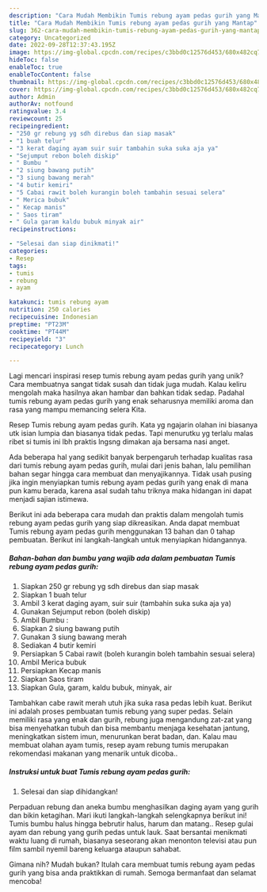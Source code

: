 ```yaml
---
description: "Cara Mudah Membikin Tumis rebung ayam pedas gurih yang Mantap"
title: "Cara Mudah Membikin Tumis rebung ayam pedas gurih yang Mantap"
slug: 362-cara-mudah-membikin-tumis-rebung-ayam-pedas-gurih-yang-mantap
category: Uncategorized
date: 2022-09-28T12:37:43.195Z
image: https://img-global.cpcdn.com/recipes/c3bbd0c12576d453/680x482cq70/tumis-rebung-ayam-pedas-gurih-foto-resep-utama.jpg
hideToc: false
enableToc: true
enableTocContent: false
thumbnail: https://img-global.cpcdn.com/recipes/c3bbd0c12576d453/680x482cq70/tumis-rebung-ayam-pedas-gurih-foto-resep-utama.jpg
cover: https://img-global.cpcdn.com/recipes/c3bbd0c12576d453/680x482cq70/tumis-rebung-ayam-pedas-gurih-foto-resep-utama.jpg
author: Admin
authorAv: notfound
ratingvalue: 3.4
reviewcount: 25
recipeingredient:
- "250 gr rebung yg sdh direbus dan siap masak"
- "1 buah telur"
- "3 kerat daging ayam suir suir tambahin suka suka aja ya"
- "Sejumput rebon boleh diskip"
- " Bumbu "
- "2 siung bawang putih"
- "3 siung bawang merah"
- "4 butir kemiri"
- "5 Cabai rawit boleh kurangin boleh tambahin sesuai selera"
- " Merica bubuk"
- " Kecap manis"
- " Saos tiram"
- " Gula garam kaldu bubuk minyak air"
recipeinstructions:

- "Selesai dan siap dinikmati!"
categories:
- Resep
tags:
- tumis
- rebung
- ayam

katakunci: tumis rebung ayam 
nutrition: 250 calories
recipecuisine: Indonesian
preptime: "PT23M"
cooktime: "PT44M"
recipeyield: "3"
recipecategory: Lunch

---
```





Lagi mencari inspirasi resep tumis rebung ayam pedas gurih yang unik? Cara membuatnya sangat tidak susah dan tidak juga mudah. Kalau keliru mengolah maka hasilnya akan hambar dan bahkan tidak sedap. Padahal tumis rebung ayam pedas gurih yang enak seharusnya memiliki aroma dan rasa yang mampu memancing selera Kita.





Resep Tumis rebung ayam pedas gurih. Kata yg ngajarin olahan ini biasanya utk isian lumpia dan biasanya tidak pedas. Tapi menurutku yg terlalu malas ribet si tumis ini lbh praktis lngsng dimakan aja bersama nasi anget.

Ada beberapa hal yang sedikit banyak berpengaruh terhadap kualitas rasa dari tumis rebung ayam pedas gurih, mulai dari jenis bahan, lalu pemilihan bahan segar hingga cara membuat dan menyajikannya. Tidak usah pusing jika ingin menyiapkan tumis rebung ayam pedas gurih yang enak di mana pun kamu berada, karena asal sudah tahu triknya maka hidangan ini dapat menjadi sajian istimewa.






Berikut ini ada beberapa cara mudah dan praktis dalam mengolah tumis rebung ayam pedas gurih yang siap dikreasikan. Anda dapat membuat Tumis rebung ayam pedas gurih menggunakan 13 bahan dan 0 tahap pembuatan. Berikut ini langkah-langkah untuk menyiapkan hidangannya.

<!--inarticleads1-->

##### Bahan-bahan dan bumbu yang wajib ada dalam pembuatan Tumis rebung ayam pedas gurih:

1. Siapkan 250 gr rebung yg sdh direbus dan siap masak
1. Siapkan 1 buah telur
1. Ambil 3 kerat daging ayam, suir suir (tambahin suka suka aja ya)
1. Gunakan Sejumput rebon (boleh diskip)
1. Ambil  Bumbu :
1. Siapkan 2 siung bawang putih
1. Gunakan 3 siung bawang merah
1. Sediakan 4 butir kemiri
1. Persiapkan 5 Cabai rawit (boleh kurangin boleh tambahin sesuai selera)
1. Ambil  Merica bubuk
1. Persiapkan  Kecap manis
1. Siapkan  Saos tiram
1. Siapkan  Gula, garam, kaldu bubuk, minyak, air


Tambahkan cabe rawit merah utuh jika suka rasa pedas lebih kuat. Berikut ini adalah proses pembuatan tumis rebung yang super pedas. Selain memiliki rasa yang enak dan gurih, rebung juga mengandung zat-zat yang bisa menyehatkan tubuh dan bisa membantu menjaga kesehatan jantung, meningkatkan sistem imun, menurunkan berat badan, dan. Kalau mau membuat olahan ayam tumis, resep ayam rebung tumis merupakan rekomendasi makanan yang menarik untuk dicoba.. 

<!--inarticleads2-->

##### Instruksi untuk buat Tumis rebung ayam pedas gurih:


1. Selesai dan siap dihidangkan!

Perpaduan rebung dan aneka bumbu menghasilkan daging ayam yang gurih dan bikin ketagihan. Mari ikuti langkah-langkah selengkapnya berikut ini! Tumis bumbu halus hingga bebrutir halus, harum dan matang.. Resep gulai ayam dan rebung yang gurih pedas untuk lauk. Saat bersantai menikmati waktu luang di rumah, biasanya seseorang akan menonton televisi atau pun film sambil nyemil bareng keluarga ataupun sahabat. 

Gimana nih? Mudah bukan? Itulah cara membuat tumis rebung ayam pedas gurih yang bisa anda praktikkan di rumah. Semoga bermanfaat dan selamat mencoba!
